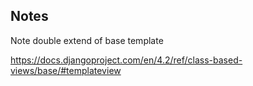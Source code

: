 Notes
-----

Note double extend of base template


https://docs.djangoproject.com/en/4.2/ref/class-based-views/base/#templateview

